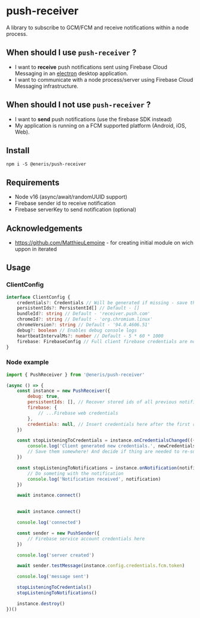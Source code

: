 # push-receiver

A library to subscribe to GCM/FCM and receive notifications within a node process.

## When should I use `push-receiver` ?

- I want to **receive** push notifications sent using Firebase Cloud Messaging in an [electron](https://github.com/electron/electron) desktop application.
- I want to communicate with a node process/server using Firebase Cloud Messaging infrastructure.

## When should I not use `push-receiver` ?

- I want to **send** push notifications (use the firebase SDK instead)
- My application is running on a FCM supported platform (Android, iOS, Web).

## Install

`
npm i -S @eneris/push-receiver
`

## Requirements 

- Node v16 (async/await/randomUUID support)
- Firebase sender id to receive notification
- Firebase serverKey to send notification (optional)

## Acknowledgements 
- https://github.com/MatthieuLemoine - for creating initial module on wich uppon in iterated

## Usage

### ClientConfig

```typescript
interface ClientConfig {
    credentials?: Credentials // Will be generated if missing - save this after first use!
    persistentIds?: PersistentId[] // Default - []
    bundleId?: string // Default - 'receiver.push.com'
    chromeId?: string // Default - 'org.chromium.linux'
    chromeVersion?: string // Default - '94.0.4606.51'
    debug?: boolean // Enables debug console logs
    heartbeatIntervalMs?: number // Default - 5 * 60 * 1000
    firebase: FirebaseConfig // Full client firebase credentials are now needed
}
```

### Node example

```javascript
import { PushReceiver } from '@eneris/push-receiver'

(async () => {
    const instance = new PushReceiver({
        debug: true,
        persistentIds: [], // Recover stored ids of all previous notifications
        firebase: {
            // ...Firebase web credentials
        },
        credentials: null, // Insert credentials here after the first run
    })

    const stopListeningToCredentials = instance.onCredentialsChanged(({ oldCredentials, newCredentials }) => {
        console.log('Client generated new credentials.', newCredentials)
        // Save them somewhere! And decide if thing are needed to re-subscribe
    })

    const stopListeningToNotifications = instance.onNotification(notification => {
        // Do someting with the notification
        console.log('Notification received', notification)
    })

    await instance.connect()

    
    await instance.connect()

    console.log('connected')

    const sender = new PushSender({
        // Firebase service account credentials here
    })

    console.log('server created')

    await sender.testMessage(instance.config.credentials.fcm.token)

    console.log('message sent')

    stopListeningToCredentials()
    stopListeningToNotifications()

    instance.destroy()
})()
```
